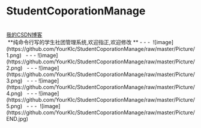 # StudentCoporationManage
<br>
<a href="https://blog.csdn.net/k_l_c_">我的CSDN博客</a>
<br>
  **纯命令行写的学生社团管理系统,欢迎指正,欢迎修改 **
- - -
  ![image](https://github.com/YourKlc/StudentCoporationManage/raw/master/Picture/1.png)  
- - -
  ![image](https://github.com/YourKlc/StudentCoporationManage/raw/master/Picture/2.png)  
- - -
  ![image](https://github.com/YourKlc/StudentCoporationManage/raw/master/Picture/3.png)  
- - -
  ![image](https://github.com/YourKlc/StudentCoporationManage/raw/master/Picture/4.png)  
- - -
  ![image](https://github.com/YourKlc/StudentCoporationManage/raw/master/Picture/5.png)  
- - -
  ![image](https://github.com/YourKlc/StudentCoporationManage/raw/master/Picture/END.jpg)  
    
  
